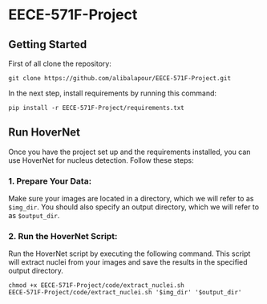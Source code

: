 # EECE-571F-Project

## Getting Started
First of all clone the repository:
```
git clone https://github.com/alibalapour/EECE-571F-Project.git
```

In the next step, install requirements by running this command:
```
pip install -r EECE-571F-Project/requirements.txt
```

## Run HoverNet
Once you have the project set up and the requirements installed, you can use HoverNet for nucleus detection. Follow these steps:

### 1. Prepare Your Data:
Make sure your images are located in a directory, which we will refer to as `$img_dir`. You should also specify an output directory, which we will refer to as `$output_dir`.

### 2. Run the HoverNet Script:
Run the HoverNet script by executing the following command. This script will extract nuclei from your images and save the results in the specified output directory.
```
chmod +x EECE-571F-Project/code/extract_nuclei.sh
EECE-571F-Project/code/extract_nuclei.sh '$img_dir' '$output_dir'
```


